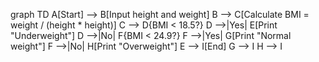 
graph TD
    A[Start] --> B[Input height and weight]
    B --> C[Calculate BMI = weight / (height * height)]
    C --> D{BMI < 18.5?}
    D -->|Yes| E[Print "Underweight"]
    D -->|No| F{BMI < 24.9?}
    F -->|Yes| G[Print "Normal weight"]
    F -->|No| H[Print "Overweight"]
    E --> I[End]
    G --> I
    H --> I
